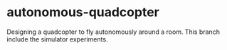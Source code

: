 autonomous-quadcopter
=====================

Designing a quadcopter to fly autonomously around a room. This branch include the simulator experiments.

